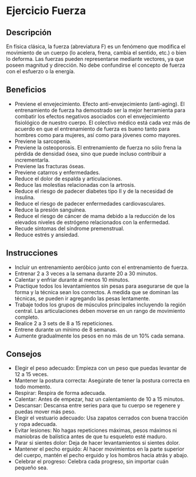 # Ejercicio Fuerza

## Descripción

En física clásica, la fuerza (abreviatura F) es un fenómeno que modifica el movimiento de un cuerpo (lo acelera, frena, cambia el sentido, etc.) o bien lo deforma. Las fuerzas pueden representarse mediante vectores, ya que poseen magnitud y dirección. No debe confundirse el concepto de fuerza con el esfuerzo o la energía.

## Beneficios

- Previene el envejecimiento. Efecto anti-envejecimiento (anti-aging). El entrenamiento de fuerza ha demostrado ser la mejor herramienta para combatir los efectos negativos asociados con el envejecimiento fisiológico de nuestro cuerpo. El colectivo médico está cada vez más de acuerdo en que el entrenamiento de fuerza es bueno tanto para hombres como para mujeres, así como para jóvenes como mayores.
- Previene la sarcopenia.
- Previene la osteoporosis. El entrenamiento de fuerza no sólo frena la pérdida de densidad ósea, sino que puede incluso contribuir a incrementarla.
- Previene las fracturas óseas.
- Previene catarros y enfermedades.
- Reduce el dolor de espalda y articulaciones.
- Reduce las molestias relacionadas con la artrosis.
- Reduce el riesgo de padecer diabetes tipo II y de la necesidad de insulina.
- Reduce el riesgo de padecer enfermedades cardiovasculares.
- Reduce la presión sanguínea.
- Reduce el riesgo de cáncer de mama debido a la reducción de los elevados niveles de estrógeno relacionados con la enfermedad.
- Recude síntomas del síndrome premenstrual.
- Reduce estrés y ansiedad.

## Instrucciones

- Incluir un entrenamiento aeróbico junto con el entrenamiento de fuerza.
- Entrenar 2 a 3 veces a la semana durante 20 a 30 minutos.
- Calentar y enfriar durante al menos 10 minutos.
- Practique todos los levantamientos sin pesas para asegurarse de que la forma y la técnica sean los correctos. A medida que se dominan las técnicas, se pueden ir agregando las pesas lentamente.
- Trabaje todos los grupos de músculos principales incluyendo la región central. Las articulaciones deben moverse en un rango de movimiento completo.
- Realice 2 a 3 sets de 8 a 15 repeticiones.
- Entrene durante un mínimo de 8 semanas.
- Aumente gradualmente los pesos en no más de un 10% cada semana.

## Consejos

- Elegir el peso adecuado: Empieza con un peso que puedas levantar de 12 a 15 veces. 
- Mantener la postura correcta: Asegúrate de tener la postura correcta en todo momento. 
- Respirar: Respira de forma adecuada. 
- Calentar: Antes de empezar, haz un calentamiento de 10 a 15 minutos. 
- Descansar: Descansa entre series para que tu cuerpo se regenere y puedas mover más peso. 
- Elegir el vestuario adecuado: Usa zapatos cerrados con buena tracción y ropa adecuada. 
- Evitar lesiones: No hagas repeticiones máximas, pesos máximos ni maniobras de balística antes de que tu esqueleto esté maduro. 
- Parar si sientes dolor: Deja de hacer levantamientos si sientes dolor. 
- Mantener el pecho erguido: Al hacer movimientos en la parte superior del cuerpo, mantén el pecho erguido y los hombros hacia atrás y abajo. 
- Celebrar el progreso: Celebra cada progreso, sin importar cuán pequeño sea. 